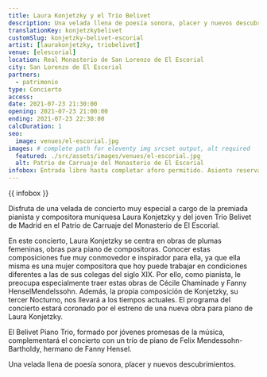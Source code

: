 ```yaml
---
title: Laura Konjetzky y el Trío Belivet
description: Una velada llena de poesía sonora, placer y nuevos descubrimientos a cargo de la premiada pianista y compositora muniquesa Laura Konjetzky y del joven Trío Belivet.
translationKey: konjetzkybelivet
customSlug: konjetzky-belivet-escorial
artist: [laurakonjetzky, triobelivet]
venue: [elescorial]
location: Real Monasterio de San Lorenzo de El Escorial
city: San Lorenzo de El Escorial
partners:
  - patrimonio
type: Concierto
access:
date: 2021-07-23 21:30:00
opening: 2021-07-23 21:00:00
ending: 2021-07-23 22:30:00
calcDuration: 1
seo:
  image: venues/el-escorial.jpg
images: # complete path for eleventy img srcset output, alt required
  featured: ./src/assets/images/venues/el-escorial.jpg
  alt: Patrio de Carruaje del Monasterio de El Escorial
infobox: Entrada libre hasta completar aforo permitido. Asiento reservado solo con invitación personal de la Fundación Goethe.
---
```


{{ infobox }}

Disfruta de una velada de concierto muy especial a cargo de la premiada pianista y compositora muniquesa Laura Konjetzky y del joven Trío Belivet de Madrid en el Patrio de Carruaje del Monasterio de El Escorial.

En este concierto, Laura Konjetzky se centra en obras de plumas femeninas, obras para piano de compositoras. Conocer estas composiciones fue muy conmovedor e inspirador para ella, ya que ella misma es una mujer compositora que hoy puede trabajar en condiciones diferentes a las de sus colegas del siglo XIX. Por ello, como pianista, le preocupa especialmente traer estas obras de Cécile Chaminade y Fanny HenselMendelssohn. Además, la propia composición de Konjetzky, su tercer Nocturno, nos llevará a los tiempos actuales. El programa del concierto estará coronado por el estreno de una nueva obra para piano de Laura Konjetzky.

El Belivet Piano Trio, formado por jóvenes promesas de la música, complementará el concierto con un trío de piano de Felix Mendessohn-Bartholdy, hermano de Fanny Hensel.

Una velada llena de poesía sonora, placer y nuevos descubrimientos.

